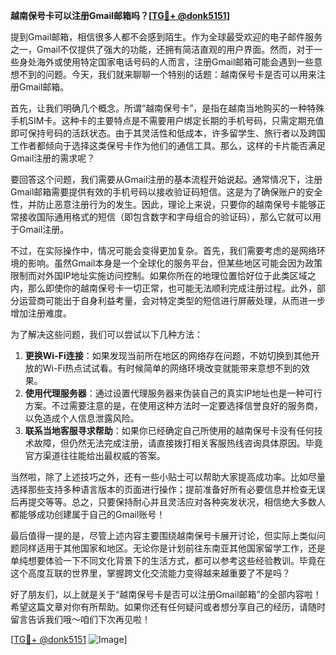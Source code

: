 **越南保号卡可以注册Gmail邮箱吗？[[TG💪+ @donk5151](https://t.me/s/donk5151)]**

提到Gmail邮箱，相信很多人都不会感到陌生。作为全球最受欢迎的电子邮件服务之一，Gmail不仅提供了强大的功能，还拥有简洁直观的用户界面。然而，对于一些身处海外或使用特定国家电话号码的人而言，注册Gmail邮箱可能会遇到一些意想不到的问题。今天，我们就来聊聊一个特别的话题：越南保号卡是否可以用来注册Gmail邮箱。

首先，让我们明确几个概念。所谓“越南保号卡”，是指在越南当地购买的一种特殊手机SIM卡。这种卡的主要特点是不需要用户绑定长期的手机号码，只需定期充值即可保持号码的活跃状态。由于其灵活性和低成本，许多留学生、旅行者以及跨国工作者都倾向于选择这类保号卡作为他们的通信工具。那么，这样的卡片能否满足Gmail注册的需求呢？

要回答这个问题，我们需要从Gmail注册的基本流程开始说起。通常情况下，注册Gmail邮箱需要提供有效的手机号码以接收验证码短信。这是为了确保账户的安全性，并防止恶意注册行为的发生。因此，理论上来说，只要你的越南保号卡能够正常接收国际通用格式的短信（即包含数字和字母组合的验证码），那么它就可以用于Gmail注册。

不过，在实际操作中，情况可能会变得更加复杂。首先，我们需要考虑的是网络环境的影响。虽然Gmail本身是一个全球化的服务平台，但某些地区可能会因为政策限制而对外国IP地址实施访问控制。如果你所在的地理位置恰好位于此类区域之内，那么即使你的越南保号卡一切正常，也可能无法顺利完成注册过程。此外，部分运营商可能出于自身利益考量，会对特定类型的短信进行屏蔽处理，从而进一步增加注册难度。

为了解决这些问题，我们可以尝试以下几种方法：

1. **更换Wi-Fi连接**：如果发现当前所在地区的网络存在问题，不妨切换到其他开放的Wi-Fi热点试试看。有时候简单的网络环境改变就能带来意想不到的效果。
2. **使用代理服务器**：通过设置代理服务器来伪装自己的真实IP地址也是一种可行方案。不过需要注意的是，在使用这种方法时一定要选择信誉良好的服务商，以免造成个人信息泄露风险。
3. **联系当地客服寻求帮助**：如果你已经确定自己所使用的越南保号卡没有任何技术故障，但仍然无法完成注册，请直接拨打相关客服热线咨询具体原因。毕竟官方渠道往往能给出最权威的答案。

当然啦，除了上述技巧之外，还有一些小贴士可以帮助大家提高成功率。比如尽量选择那些支持多种语言版本的页面进行操作；提前准备好所有必要信息并检查无误后再提交等等。总之，只要保持耐心并且灵活应对各种突发状况，相信绝大多数人都能够成功创建属于自己的Gmail账号！

最后值得一提的是，尽管上述内容主要围绕越南保号卡展开讨论，但实际上类似问题同样适用于其他国家和地区。无论你是计划前往东南亚其他国家留学工作，还是单纯想要体验一下不同文化背景下的生活方式，都可以参考这些经验教训。毕竟在这个高度互联的世界里，掌握跨文化交流能力变得越来越重要了不是吗？

好了朋友们，以上就是关于“越南保号卡是否可以注册Gmail邮箱”的全部内容啦！希望这篇文章对你有所帮助。如果你还有任何疑问或者想分享自己的经历，请随时留言告诉我们哦～咱们下次再见啦！

[[TG💪+ @donk5151](https://t.me/s/donk5151) ![Image](https://i.postimg.cc/rwNCRYN7/Snipaste-2025-04-30-17-27-05.png)]